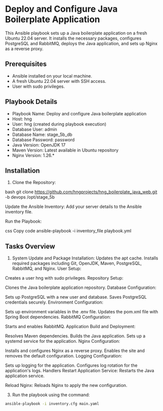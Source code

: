 # Deploy and Configure Java Boilerplate Application

This Ansible playbook sets up a Java boilerplate application on a fresh Ubuntu 22.04 server. It installs the necessary packages, configures PostgreSQL and RabbitMQ, deploys the Java application, and sets up Nginx as a reverse proxy.

## Prerequisites

- Ansible installed on your local machine.
- A fresh Ubuntu 22.04 server with SSH access.
- User with sudo privileges.

## Playbook Details

- Playbook Name: Deploy and configure Java boilerplate application
- Host: hng
- User: hng (created during playbook execution)
- Database User: admin
- Database Name: stage_5b_db
- Database Password: password
- Java Version: OpenJDK 17
- Maven Version: Latest available in Ubuntu repository
- Nginx Version: 1.26.*

## Installation
1. Clone the Repository:

bash
git clone https://github.com/hngprojects/hng_boilerplate_java_web.git -b devops /opt/stage_5b

Update the Ansible Inventory:
Add your server details to the Ansible inventory file.

Run the Playbook:

css
Copy code
ansible-playbook -i inventory_file playbook.yml

## Tasks Overview
1. System Update and Package Installation:
Updates the apt cache.
Installs required packages including Git, OpenJDK, Maven, PostgreSQL, RabbitMQ, and Nginx.
User Setup:

Creates a user hng with sudo privileges.
Repository Setup:

Clones the Java boilerplate application repository.
Database Configuration:

Sets up PostgreSQL with a new user and database.
Saves PostgreSQL credentials securely.
Environment Configuration:

Sets up environment variables in the .env file.
Updates the pom.xml file with Spring Boot dependencies.
RabbitMQ Configuration:

Starts and enables RabbitMQ.
Application Build and Deployment:

Resolves Maven dependencies.
Builds the Java application.
Sets up a systemd service for the application.
Nginx Configuration:

Installs and configures Nginx as a reverse proxy.
Enables the site and removes the default configuration.
Logging Configuration:

Sets up logging for the application.
Configures log rotation for the application's logs.
Handlers
Restart Application Service:
Restarts the Java application service.

Reload Nginx:
Reloads Nginx to apply the new configuration.

3. Run the playbook using the command:
```bash
ansible-playbook -i inventory.cfg main.yaml
```
